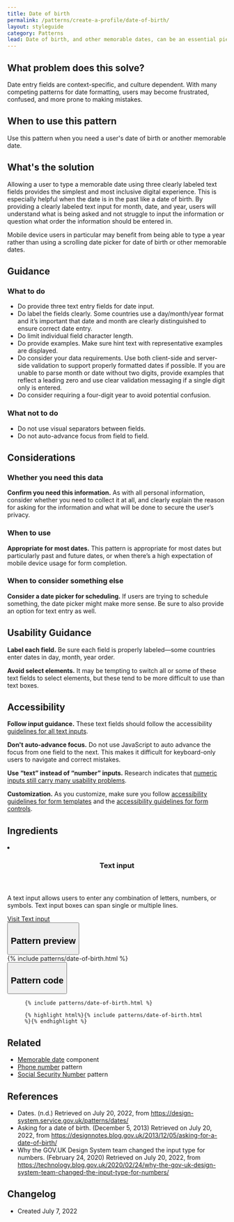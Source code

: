 ```yaml
---
title: Date of birth
permalink: /patterns/create-a-profile/date-of-birth/
layout: styleguide
category: Patterns
lead: Date of birth, and other memorable dates, can be an essential piece of information used to validate identity or eligibility for services or benefits. This pattern allows users to enter their date of birth or another memorable date (e.g., birth of child, death of loved one) without friction. 
---
```


## What problem does this solve?
Date entry fields are context-specific, and culture dependent. With many competing patterns for date formatting, users may become frustrated, confused, and more prone to making mistakes. 

## When to use this pattern 
Use this pattern when you need a user's date of birth or another memorable date. 

## What's the solution
Allowing a user to type a memorable date using three clearly labeled text fields provides the simplest and most inclusive digital experience. This is especially helpful when the date is in the past like a date of birth. By providing a clearly labeled text input for month, date, and year, users will understand what is being asked and not struggle to input the information or question what order the information should be entered in.

Mobile device users in particular may benefit from being able to type a year rather than using a scrolling date picker for date of birth or other memorable dates.

## Guidance

<div class="grid-row grid-gap-3">
  <div class="tablet:grid-col-5">
    <div class="do-dont">
      <div class="do-dont__do">
      <h3 class="do-dont__heading">What to do</h3>
        <div class="do-dont__content">
          <ul>
            <li>Do provide three text entry fields for date input.</li>
            <li>Do label the fields clearly. Some countries use a day/month/year format and it’s important that date and month are clearly distinguished to ensure correct date entry.</li>
            <li>Do limit individual field character length.</li>
            <li>Do provide examples. Make sure hint text with representative examples are displayed.</li>
            <li>Do consider your data requirements. Use both client-side and server-side validation to support properly formatted dates if possible. If you are unable to parse month or date without two digits,  provide examples that reflect a leading zero and use clear validation messaging if a single digit only is entered.</li>
            <li>Do consider requiring a four-digit year to avoid potential confusion.</li>
          </ul> 
        </div>
      </div>
    </div>
  </div>
  <div class="tablet:grid-col-5">
    <div class="do-dont__dont">
    <h3 class="do-dont__heading">What not to do</h3>
      <div class="do-dont__content">
          <ul>
            <li>Do not use visual separators between fields.</li>
            <li>Do not auto-advance focus from field to field.</li>
          </ul>
      </div>
    </div>
  </div>
</div>

## Considerations
### Whether you need this data
<b>Confirm you need this information.</b> As with all personal information, consider whether you need to collect it at all, and clearly explain the reason for asking for the information and what will be done to secure the user’s privacy. 

### When to use 
<b>Appropriate for most dates.</b> This pattern is appropriate for most dates but particularly past and future dates, or when there’s a high expectation of mobile device usage for form completion.

### When to consider something else

<b>Consider a date picker for scheduling.</b> If users are trying to schedule something, the date picker might make more sense. Be sure to also provide an option for text entry as well.

## Usability Guidance
<b>Label each field.</b> Be sure each field is properly labeled&#8212;some countries enter dates in day, month, year order. 

<b>Avoid select elements.</b> It may be tempting to switch all or some of these text fields to select elements, but these tend to be more difficult to use than text boxes.

## Accessibility 
<b>Follow input guidance.</b> These text fields should follow the accessibility  <a href="https://designsystem.digital.gov/components/text-input/">guidelines for all text inputs</a>. 

<b>Don't auto-advance focus.</b> Do not use JavaScript to auto advance the focus from one field to the next. This makes it difficult for keyboard-only users to navigate and correct mistakes. 

<b>Use “text” instead of “number” inputs.</b> Research indicates that <a href="https://technology.blog.gov.uk/2020/02/24/why-the-gov-uk-design-system-team-changed-the-input-type-for-numbers/">numeric inputs still carry many usability problems</a>. 

<b>Customization.</b> As you customize, make sure you follow [accessibility guidelines for form templates](https://designsystem.digital.gov/templates/form-templates/) and the [accessibility guidelines for form controls](https://designsystem.digital.gov/components/form/).

## Ingredients

<div class="usa-card-group flex-row margin-top-2">
  <li
  class="usa-card site-component-card grid-col-4 tablet:grid-col-4 margin-bottom-2"
  role="region"
  aria-atomic="true"
  aria-label="Visit Toggle"
  data-meta="Visit Toggle">
    <div class="usa-card__container">
      <header class="usa-card__header">
        <h3 class="usa-card__heading font-lang-lg">Text input</h3>
      </header>
      <div class="usa-card__body font-lang-sm">
        <p>A text input allows users to enter any combination of letters, numbers, or symbols. Text input boxes can span single or multiple lines.</p>
        <a href="/components/text-input/">Visit Text input</a>
      </div>
    </div>
  </li>
</div>

<div class="usa-accordion usa-accordion--bordered site-accordion-code site-component-preview">
  <button class="usa-accordion__button" aria-controls="accordion-preview" aria-expanded="true"><h2 id="pattern-preview">Pattern preview</h2></button>
  <div id="accordion-preview" class="usa-accordion__content">
    {% include patterns/date-of-birth.html %}
  </div>
</div>
<div class="usa-accordion usa-accordion--bordered site-accordion-code site-component-preview">
  <button class="usa-accordion__button" aria-controls="accordion-code" aria-expanded="false"><h2 id="pattern-code">Pattern code</h2></button>
  <div id="accordion-code" class="usa-accordion__content highlight-code">
    <div class="usa-sr-only">
      <figure class="highlight"><pre><code class="language-html" data-lang="html">{% include patterns/date-of-birth.html %}</code></pre></figure>
    </div>
    <figure class="highlight"><pre><code class="language-html" data-lang="html">{% highlight html%}{% include patterns/date-of-birth.html %}{% endhighlight %}</code></pre></figure>
  </div>
</div>

## Related

- <a href="https://designsystem.digital.gov/components/memorable-date/">Memorable date</a> component
- <a href="#">Phone number</a> pattern
- <a href="#">Social Security Number</a> pattern

## References
- Dates. (n.d.) Retrieved on July 20, 2022, from <a href="https://design-system.service.gov.uk/patterns/dates/">https://design-system.service.gov.uk/patterns/dates/</a>
- Asking for a date of birth. (December 5, 2013) Retrieved on July 20, 2022, from <a href="https://designnotes.blog.gov.uk/2013/12/05/asking-for-a-date-of-birth/">https://designnotes.blog.gov.uk/2013/12/05/asking-for-a-date-of-birth/</a>
- Why the GOV.UK Design System team changed the input type for numbers. (February 24, 2020) Retrieved on July 20, 2022, from <a href="https://technology.blog.gov.uk/2020/02/24/why-the-gov-uk-design-system-team-changed-the-input-type-for-numbers/">https://technology.blog.gov.uk/2020/02/24/why-the-gov-uk-design-system-team-changed-the-input-type-for-numbers/</a>

## Changelog
- Created July 7, 2022
